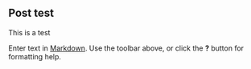 ## Post test

This is a test

Enter text in [Markdown](http://daringfireball.net/projects/markdown/). Use the toolbar above, or click the **?** button for formatting help.
